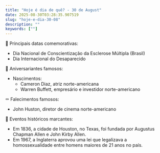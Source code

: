 ```yaml
---
title: "Hoje é dia de quê? - 30 de August"
date: 2025-08-30T03:28:35.907519
slug: "hoje-e-dia-30-08"
description: ""
keywords: [""]
---
```


🎉 Principais datas comemorativas:

- Dia Nacional de Conscientização da Esclerose Múltipla (Brasil)
- Dia Internacional do Desaparecido

🎂 Aniversariantes famosos:

- Nascimentos:
  - Cameron Diaz, atriz norte-americana
  - Warren Buffett, empresário e investidor norte-americano

⚰️ Falecimentos famosos:

- John Huston, diretor de cinema norte-americano

📜 Eventos históricos marcantes:

- Em 1836, a cidade de Houston, no Texas, foi fundada por Augustus Chapman Allen e John Kirby Allen.
- Em 1967, a Inglaterra aprovou uma lei que legalizava a homossexualidade entre homens maiores de 21 anos no país.